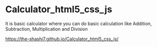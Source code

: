 # Calculator_html5_css_js
It is basic calculator where you can do basic calculation like Addition, Subtraction, Multiplication and Division

https://the-shashi7.github.io/Calculator_html5_css_js/
